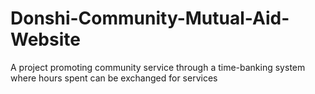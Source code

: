 # Donshi-Community-Mutual-Aid-Website
A project promoting community service through a time-banking system where hours spent can be exchanged for services
